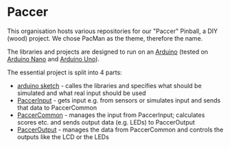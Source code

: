# Paccer

This organisation hosts various repositories for our "Paccer" Pinball, a DIY (wood) project. We chose PacMan as the theme, therefore the name.

The libraries and projects are designed to run on an [Arduino](https://www.arduino.cc/) (tested on [Arduino Nano](http://store.arduino.cc/products/arduino-nano) and [Arduino Uno](http://store.arduino.cc/products/arduino-uno-rev3)).

The essential project is split into 4 parts:
- [arduino sketch](https://github.com/PaccerPinball/PaccerMain) - calles the libraries and specifies what should be simulated and what real input should be used
- [PaccerInput](https://github.com/PaccerPinball/PaccerInput) - gets input e.g. from sensors or simulates input and sends that data to PaccerCommon
- [PaccerCommon](https://github.com/PaccerPinball/PaccerCommon) - manages the input from PaccerInput; calculates scores etc. and sends output data (e.g. LEDs) to PaccerOutput
- [PaccerOutput](https://github.com/PaccerPinball/PaccerOutput) - manages the data from PaccerCommon and controls the outputs like the LCD or the LEDs
